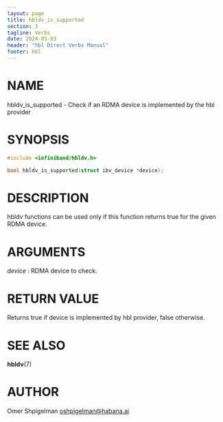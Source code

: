 ```yaml
---
layout: page
title: hbldv_is_supported
section: 3
tagline: Verbs
date: 2024-05-03
header: "hbl Direct Verbs Manual"
footer: hbl
---
```


# NAME

hbldv_is_supported - Check if an RDMA device is implemented by the hbl provider

# SYNOPSIS

```c
#include <infiniband/hbldv.h>

bool hbldv_is_supported(struct ibv_device *device);
```

# DESCRIPTION

hbldv functions can be used only if this function returns true for the given
RDMA device.

# ARGUMENTS

*device*
:	RDMA device to check.

# RETURN VALUE

Returns true if device is implemented by hbl provider, false otherwise.

# SEE ALSO

**hbldv**(7)

# AUTHOR

Omer Shpigelman <oshpigelman@habana.ai>
